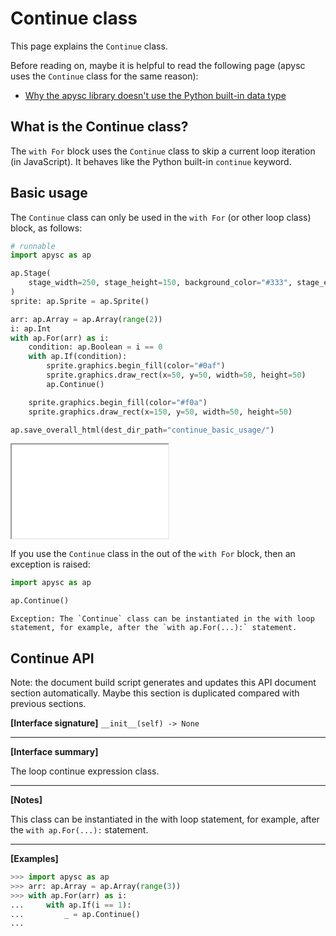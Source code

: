 # Continue class

This page explains the `Continue` class.

Before reading on, maybe it is helpful to read the following page (apysc uses the `Continue` class for the same reason):

- [Why the apysc library doesn't use the Python built-in data type](why_apysc_doesnt_use_python_builtin_data_type.md)

## What is the Continue class?

The `with For` block uses the `Continue` class to skip a current loop iteration (in JavaScript). It behaves like the Python built-in `continue` keyword.

## Basic usage

The `Continue` class can only be used in the `with For` (or other loop class) block, as follows:

```py
# runnable
import apysc as ap

ap.Stage(
    stage_width=250, stage_height=150, background_color="#333", stage_elem_id="stage"
)
sprite: ap.Sprite = ap.Sprite()

arr: ap.Array = ap.Array(range(2))
i: ap.Int
with ap.For(arr) as i:
    condition: ap.Boolean = i == 0
    with ap.If(condition):
        sprite.graphics.begin_fill(color="#0af")
        sprite.graphics.draw_rect(x=50, y=50, width=50, height=50)
        ap.Continue()

    sprite.graphics.begin_fill(color="#f0a")
    sprite.graphics.draw_rect(x=150, y=50, width=50, height=50)

ap.save_overall_html(dest_dir_path="continue_basic_usage/")
```

<iframe src="static/continue_basic_usage/index.html" width="250" height="150"></iframe>

If you use the `Continue` class in the out of the `with For` block, then an exception is raised:

```py
import apysc as ap

ap.Continue()
```

```
Exception: The `Continue` class can be instantiated in the with loop statement, for example, after the `with ap.For(...):` statement.
```


## Continue API

<!-- Docstring: apysc._loop._continue.Continue.__init__ -->

<span class="inconspicuous-txt">Note: the document build script generates and updates this API document section automatically. Maybe this section is duplicated compared with previous sections.</span>

**[Interface signature]** `__init__(self) -> None`<hr>

**[Interface summary]**

The loop continue expression class.<hr>

**[Notes]**

This class can be instantiated in the with loop statement, for example, after the `with ap.For(...):` statement.<hr>

**[Examples]**

```py
>>> import apysc as ap
>>> arr: ap.Array = ap.Array(range(3))
>>> with ap.For(arr) as i:
...     with ap.If(i == 1):
...         _ = ap.Continue()
...
```